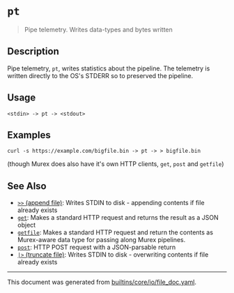 # `pt`

> Pipe telemetry. Writes data-types and bytes written

## Description

Pipe telemetry, `pt`, writes statistics about the pipeline. The telemetry is written
directly to the OS's STDERR so to preserved the pipeline.

## Usage

```
<stdin> -> pt -> <stdout>
```

## Examples

```
curl -s https://example.com/bigfile.bin -> pt -> > bigfile.bin
```

(though Murex does also have it's own HTTP clients, `get`, `post` and
`getfile`)

## See Also

* [`>>` (append file)](../parser/greater-than-greater-than.md):
  Writes STDIN to disk - appending contents if file already exists
* [`get`](../commands/get.md):
  Makes a standard HTTP request and returns the result as a JSON object
* [`getfile`](../commands/getfile.md):
  Makes a standard HTTP request and return the contents as Murex-aware data type for passing along Murex pipelines.
* [`post`](../commands/post.md):
  HTTP POST request with a JSON-parsable return
* [`|>` (truncate file)](../parser/greater-than.md):
  Writes STDIN to disk - overwriting contents if file already exists

<hr/>

This document was generated from [builtins/core/io/file_doc.yaml](https://github.com/lmorg/murex/blob/master/builtins/core/io/file_doc.yaml).